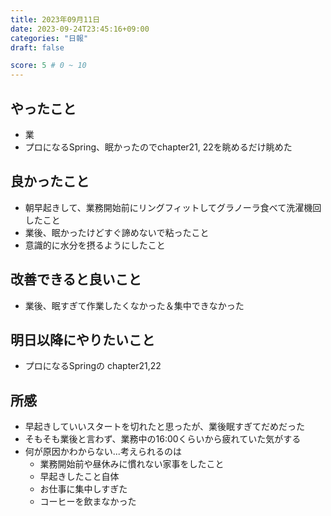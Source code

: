 ```yaml
---
title: 2023年09月11日
date: 2023-09-24T23:45:16+09:00
categories: "日報"
draft: false

score: 5 # 0 ~ 10
---
```


## やったこと

- 業
- プロになるSpring、眠かったのでchapter21, 22を眺めるだけ眺めた


## 良かったこと
- 朝早起きして、業務開始前にリングフィットしてグラノーラ食べて洗濯機回したこと
- 業後、眠かったけどすぐ諦めないで粘ったこと
- 意識的に水分を摂るようにしたこと

## 改善できると良いこと
- 業後、眠すぎて作業したくなかった＆集中できなかった

## 明日以降にやりたいこと
- プロになるSpringの chapter21,22

## 所感
- 早起きしていいスタートを切れたと思ったが、業後眠すぎてだめだった
- そもそも業後と言わず、業務中の16:00くらいから疲れていた気がする
- 何が原因かわからない...考えられるのは
	- 業務開始前や昼休みに慣れない家事をしたこと
	- 早起きしたこと自体
	- お仕事に集中しすぎた
	- コーヒーを飲まなかった

